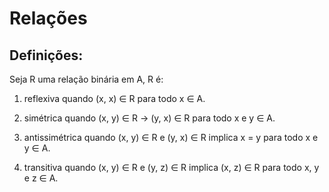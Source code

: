 # Relações 

Definições:
----------

Seja R uma relação binária em A, R é:

1) reflexiva quando (x, x) ∈ R para todo x ∈ A.

2) simétrica quando (x, y) ∈ R → (y, x) ∈ R para todo x e y ∈ A.

3) antissimétrica quando (x, y) ∈ R e (y, x) ∈ R implica x = y para todo x e y ∈ A.

4) transitiva quando (x, y) ∈ R e (y, z) ∈ R implica (x, z) ∈ R para todo x, y e z ∈ A.